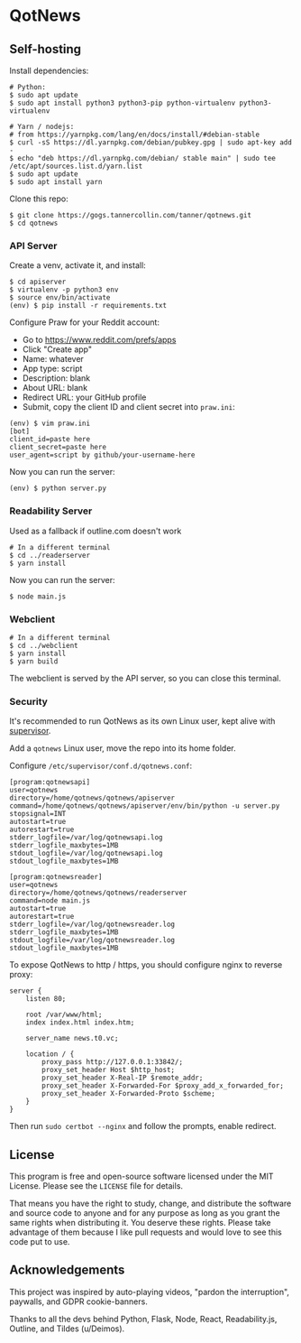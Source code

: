 # QotNews

## Self-hosting

Install dependencies:

```text
# Python:
$ sudo apt update
$ sudo apt install python3 python3-pip python-virtualenv python3-virtualenv

# Yarn / nodejs:
# from https://yarnpkg.com/lang/en/docs/install/#debian-stable
$ curl -sS https://dl.yarnpkg.com/debian/pubkey.gpg | sudo apt-key add -
$ echo "deb https://dl.yarnpkg.com/debian/ stable main" | sudo tee /etc/apt/sources.list.d/yarn.list
$ sudo apt update
$ sudo apt install yarn
```

Clone this repo:

```text
$ git clone https://gogs.tannercollin.com/tanner/qotnews.git
$ cd qotnews
```

### API Server

Create a venv, activate it, and install:

```text
$ cd apiserver
$ virtualenv -p python3 env
$ source env/bin/activate
(env) $ pip install -r requirements.txt
```

Configure Praw for your Reddit account:

* Go to https://www.reddit.com/prefs/apps
* Click "Create app"
* Name: whatever
* App type: script
* Description: blank
* About URL: blank
* Redirect URL: your GitHub profile
* Submit, copy the client ID and client secret into `praw.ini`:

```text
(env) $ vim praw.ini
[bot]
client_id=paste here
client_secret=paste here
user_agent=script by github/your-username-here
```

Now you can run the server:

```text
(env) $ python server.py
```

### Readability Server

Used as a fallback if outline.com doesn't work

```text
# In a different terminal
$ cd ../readerserver
$ yarn install
```

Now you can run the server:

```text
$ node main.js
```

### Webclient

```text
# In a different terminal
$ cd ../webclient
$ yarn install
$ yarn build
```

The webclient is served by the API server, so you can close this terminal.

### Security

It's recommended to run QotNews as its own Linux user, kept alive with [supervisor](https://pypi.org/project/supervisor/).

Add a `qotnews` Linux user, move the repo into its home folder.

Configure `/etc/supervisor/conf.d/qotnews.conf`:

```text
[program:qotnewsapi]
user=qotnews
directory=/home/qotnews/qotnews/apiserver
command=/home/qotnews/qotnews/apiserver/env/bin/python -u server.py
stopsignal=INT
autostart=true
autorestart=true
stderr_logfile=/var/log/qotnewsapi.log
stderr_logfile_maxbytes=1MB
stdout_logfile=/var/log/qotnewsapi.log
stdout_logfile_maxbytes=1MB

[program:qotnewsreader]
user=qotnews
directory=/home/qotnews/qotnews/readerserver
command=node main.js
autostart=true
autorestart=true
stderr_logfile=/var/log/qotnewsreader.log
stderr_logfile_maxbytes=1MB
stdout_logfile=/var/log/qotnewsreader.log
stdout_logfile_maxbytes=1MB
```

To expose QotNews to http / https, you should configure nginx to reverse proxy:

```text
server {
    listen 80;

    root /var/www/html;
    index index.html index.htm;

    server_name news.t0.vc;

    location / {
        proxy_pass http://127.0.0.1:33842/;
        proxy_set_header Host $http_host;
        proxy_set_header X-Real-IP $remote_addr;
        proxy_set_header X-Forwarded-For $proxy_add_x_forwarded_for;
        proxy_set_header X-Forwarded-Proto $scheme;
    }
}
```

Then run `sudo certbot --nginx` and follow the prompts, enable redirect.

## License

This program is free and open-source software licensed under the MIT License. Please see the `LICENSE` file for details.

That means you have the right to study, change, and distribute the software and source code to anyone and for any purpose as long as you grant the same rights when distributing it. You deserve these rights. Please take advantage of them because I like pull requests and would love to see this code put to use.

## Acknowledgements

This project was inspired by auto-playing videos, "pardon the interruption", paywalls, and GDPR cookie-banners.

Thanks to all the devs behind Python, Flask, Node, React, Readability.js, Outline, and Tildes (u/Deimos).
